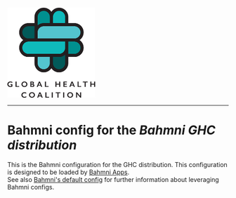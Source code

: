 ![alt tag](readme/ghc-logo-200x205.png)

-----

# Bahmni config for the _Bahmni GHC distribution_

This is the Bahmni configuration for the GHC distribution. This configuration is designed to be loaded by [Bahmni Apps](https://github.com/Bahmni/openmrs-module-bahmniapps).
<br/>See also [Bahmni's default config](https://github.com/Bahmni/default-config) for further information about leveraging Bahmni configs.

